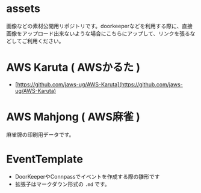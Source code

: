 # assets

画像などの素材公開用リポジトリです。doorkeeperなどを利用する際に、直接画像をアップロード出来ないような場合にこちらにアップして、リンクを張るなどしてご利用ください。

# AWS Karuta ( AWSかるた )

* [https://github.com/jaws-ug/AWS-Karuta](https://github.com/jaws-ug/AWS-Karuta)

# AWS Mahjong ( AWS麻雀 )

麻雀牌の印刷用データです。

# EventTemplate

* DoorKeeperやConnpassでイベントを作成する際の雛形です
* 拡張子はマークダウン形式の `.md` です。
